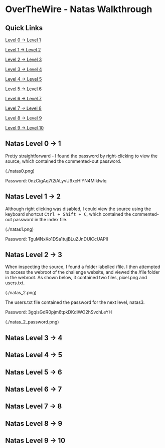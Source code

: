 # OverTheWire - Natas Walkthrough

## Quick Links 
[Level 0 -> Level 1](#natas-level-0---1)

[Level 1 -> Level 2](#natas-level-1---2)

[Level 2 -> Level 3](#natas-level-2---3)

[Level 3 -> Level 4](#natas-level-3---4)

[Level 4 -> Level 5](#natas-level-4---5)

[Level 5 -> Level 6](#natas-level-5---6)

[Level 6 -> Level 7](#natas-level-6---7)

[Level 7 -> Level 8](#natas-level-7---8)

[Level 8 -> Level 9](#natas-level-8---9)

[Level 9 -> Level 10](#natas-level-9---10)

## Natas Level 0 -> 1
Pretty straightforward - I found the password by right-clicking to view the source, which contained the commented-out password.

(./natas0.png)

Password: 0nzCigAq7t2iALyvU9xcHlYN4MlkIwlq 

## Natas Level 1 -> 2
Although right clicking was disabled, I could view the source using the keyboard shortcut  <kbd>Ctrl + Shift + C</kbd>, which contained the commented-out password in the index file.

(./natas1.png)

Password: TguMNxKo1DSa1tujBLuZJnDUlCcUAPlI 

## Natas Level 2 -> 3
When inspecting the source, I found a folder labelled /file. I then attempted to access the webroot of the challenge website, and viewed the /file folder in the webroot. As shown below, it contained two files, pixel.png and users.txt. 

(./natas_2.png)

The users.txt file contained the password for the next level, natas3. 

Password: 3gqisGdR0pjm6tpkDKdIWO2hSvchLeYH

(./natas_2_password.png)





## Natas Level 3 -> 4


## Natas Level 4 -> 5

## Natas Level 5 -> 6

## Natas Level 6 -> 7

## Natas Level 7 -> 8

## Natas Level 8 -> 9

## Natas Level 9 -> 10